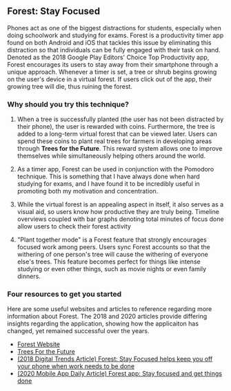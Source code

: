 ﻿## Forest: Stay Focused
Phones act as one of the biggest distractions for students, especially when doing schoolwork and studying for exams. Forest is a productivity timer app found on both Android and iOS that tackles this issue by eliminating this distraction so that individuals can be fully engaged with their task on hand. Denoted as the 2018 Google Play Editors' Choice Top Productivity app, Forest encourages its users to stay away from their smartphone through a unique approach. Whenever a timer is set, a tree or shrub begins growing on the user's device in a virtual forest. If users click out of the app, their growing tree will die, thus ruining the forest.

### Why should you try this technique?
1. When a tree is successfully planted (the user has not been distracted by their phone), the user is rewarded with coins. Furthermore, the tree is added to a long-term virtual forest that can be viewed later. Users can spend these coins to plant real trees for farmers in developing areas through **Trees for the Future**. This reward system allows one to improve themselves while simultaneously helping others around the world.

2. As a timer app, Forest can be used in conjunction with the Pomodoro technique. This is something that I have always done when hard studying for exams, and I have found it to be incredibly useful in promoting both my motivation and concentration.

3. While the virtual forest is an appealing aspect in itself, it also serves as a visual aid, so users know how productive they are truly being. Timeline overviews coupled with bar graphs denoting total minutes of focus done allow users to check their forest activity

4. "Plant together mode" is a Forest feature that strongly encourages focused work among peers. Users sync Forest accounts so that the withering of one person's tree will cause the withering of everyone else's trees. This feature becomes perfect for things like intense studying or even other things, such as movie nights or even family dinners.

### Four resources to get you started
Here are some useful websites and articles to reference regarding more information about Forest. The 2018 and 2020 articles provide differing insights regarding the application, showing how the applicaiton has changed, yet remained successful over the years.

- [Forest Website](https://www.forestapp.cc/)
- [Trees For the Future](http://trees.org/sponsor/forest-app/)
- [(2018 Digital Trends Article) Forest: Stay Focused helps keep you off your phone when work needs to be done ](https://www.digitaltrends.com/mobile/app-attack-forest-stay-focused/)
- [(2020 Mobile App Daily Article) Forest app: Stay focused and get things done ](https://www.mobileappdaily.com/app-review/forest-stay-focused-app)

